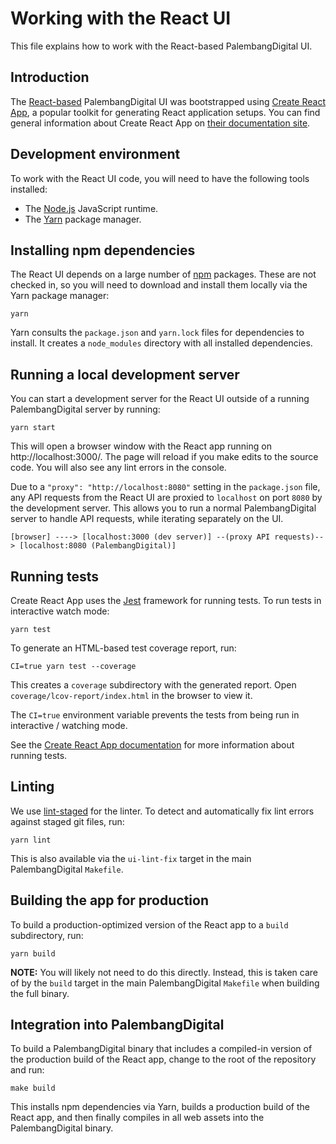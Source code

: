 # Working with the React UI

This file explains how to work with the React-based PalembangDigital UI.

## Introduction

The [React-based](https://reactjs.org/) PalembangDigital UI was bootstrapped using [Create React App](https://github.com/facebook/create-react-app), a popular toolkit for generating React application setups. You can find general information about Create React App on [their documentation site](https://create-react-app.dev/).

## Development environment

To work with the React UI code, you will need to have the following tools installed:

- The [Node.js](https://nodejs.org/) JavaScript runtime.
- The [Yarn](https://yarnpkg.com/) package manager.

## Installing npm dependencies

The React UI depends on a large number of [npm](https://www.npmjs.com/) packages. These are not checked in, so you will need to download and install them locally via the Yarn package manager:

    yarn

Yarn consults the `package.json` and `yarn.lock` files for dependencies to install. It creates a `node_modules` directory with all installed dependencies.

## Running a local development server

You can start a development server for the React UI outside of a running PalembangDigital server by running:

    yarn start

This will open a browser window with the React app running on http://localhost:3000/. The page will reload if you make edits to the source code. You will also see any lint errors in the console.

Due to a `"proxy": "http://localhost:8080"` setting in the `package.json` file, any API requests from the React UI are proxied to `localhost` on port `8080` by the development server. This allows you to run a normal PalembangDigital server to handle API requests, while iterating separately on the UI.

    [browser] ----> [localhost:3000 (dev server)] --(proxy API requests)--> [localhost:8080 (PalembangDigital)]

## Running tests

Create React App uses the [Jest](https://jestjs.io/) framework for running tests. To run tests in interactive watch mode:

    yarn test

To generate an HTML-based test coverage report, run:

    CI=true yarn test --coverage

This creates a `coverage` subdirectory with the generated report. Open `coverage/lcov-report/index.html` in the browser to view it.

The `CI=true` environment variable prevents the tests from being run in interactive / watching mode.

See the [Create React App documentation](https://create-react-app.dev/docs/running-tests/) for more information about running tests.

## Linting

We use [lint-staged](https://github.com/okonet/lint-staged) for the linter. To detect and automatically fix lint errors against staged git files, run:

    yarn lint

This is also available via the `ui-lint-fix` target in the main PalembangDigital `Makefile`.

## Building the app for production

To build a production-optimized version of the React app to a `build` subdirectory, run:

    yarn build

**NOTE:** You will likely not need to do this directly. Instead, this is taken care of by the `build` target in the main PalembangDigital `Makefile` when building the full binary.

## Integration into PalembangDigital

To build a PalembangDigital binary that includes a compiled-in version of the production build of the React app, change to the root of the repository and run:

    make build

This installs npm dependencies via Yarn, builds a production build of the React app, and then finally compiles in all web assets into the PalembangDigital binary.
